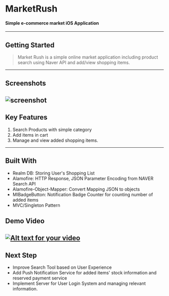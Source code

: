 # MarketRush
#### Simple e-commerce market iOS Application
---
## Getting Started
> Market Rush is a simple online market application including product search using Naver API and add/view shopping items.

---
## Screenshots
![screenshot]("./image/1.PNG")
----
## Key Features
1. Search Products with simple category
2. Add items in cart
3. Manage and view added shopping items.

---
## Built With
* Realm DB: Storing User's Shopping List
* Alamofire: HTTP Response, JSON Parameter Encoding from NAVER Search API
* Alamofire-Object-Mapper: Convert Mapping JSON to objects
* MIBadgeButton: Notification Badge Counter for counting number of added items
* MVC/Singleton Pattern

## Demo Video 
[![Alt text for your video](http://i64.tinypic.com/34qn1px.png)](https://youtu.be/EgD8irb_57Y)
----
## Next Step
* Improve Search Tool based on User Experience 
* Add Push Notification Service for added items' stock information and reserved payment service
* Implement Server for User Login System and managing relevant information.
